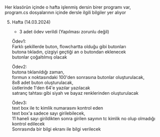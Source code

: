 Her klasörün içinde o hafta işlenmiş dersin birer programı var,   
  program.cs dosyalarının içinde dersle ilgili bilgiler yer alıyor    
   
  5. Hafta (14.03.2024)  
     -  3 adet ödev verildi (Yapılması zorunlu değil)
         
     Ödev1:  
        Farklı şekillerde buton, flowchartta olduğu gibi butonları  
        butona tıkladın, çizgiyi geçtiği an o butondan eklenecek  
        butonlar çoğaltılmış olacak
       
     Ödev2:  
        butona tıklanıldığı zaman,  
        formun x noktasındaki 100'den sonrasına butonlar oluşturulacak,  
        8x8 adet buton oluşturulacak,  
        üstlerinde 1'den 64'e yazılar yazılacak  
        satranç tahtası gibi siyah ve bayaz renklerinden oluşturulacak
       
     Ödev3:  
        text box ile tc kimlik numarasını kontrol eden   
        text box'a sadece sayı girilebilecek,  
        11 haneli sayı girildikten sonra girilen sayının tc kimlik no olup olmadığı kontrol edilecek  
        Sonrasında bir bilgi ekranı ile bilgi verilecek  
